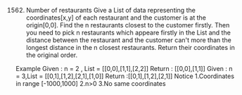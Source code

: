 1562. Number of restaurants
Give a List of data representing the coordinates[x,y] of each restaurant and the customer is at the origin[0,0]. Find the n restaurants closest to the customer firstly. Then you need to pick n restaurants which appeare firstly in the List and the distance between the restaurant and the customer can't more than the longest distance in the n closest restaurants. Return their coordinates in the original order.

Example
Given : n = 2 , List = [[0,0],[1,1],[2,2]]
Return : [[0,0],[1,1]]
Given : n = 3,List = [[0,1],[1,2],[2,1],[1,0]]
Return :[[0,1],[1,2],[2,1]]
Notice
1.Coordinates in range [-1000,1000]
2.n>0
3.No same coordinates

